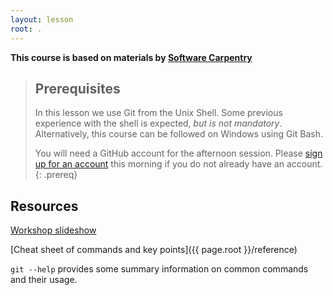 ```yaml
---
layout: lesson
root: .
---
```

**This course is based on materials by [Software Carpentry](http://www.software-carpentry.org)**

> ## Prerequisites
> In this lesson we use Git from the Unix Shell.
> Some previous experience with the shell is expected,
> *but is not mandatory*.
> Alternatively, this course can be followed on Windows using
> Git Bash.
>
> You will need a GitHub account for the afternoon session.
> Please [sign up for an account](https://github.com/) this
> morning if you do not already have an account.
{: .prereq}

## Resources
[Workshop slideshow](slideshow/index.html)

[Cheat sheet of commands and key points]({{ page.root }}/reference)

`git --help` provides some summary information on common commands and their usage.
